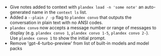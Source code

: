 - Give notes added to context with `plandex load -n 'some note'` an auto-generated name in the `context ls` list.
- Added a `--plain / -p` flag to `plandex convo` that outputs the conversation in plain text with no ANSI codes.
- `plandex convo` now accepts a message number or range of messages to display (e.g. `plandex convo 1`, `plandex convo 1-5`, `plandex convo 2-`). Use `plandex convo 1` to show the initial prompt.
- Remove 'gpt-4-turbo-preview' from list of built-in models and model packs